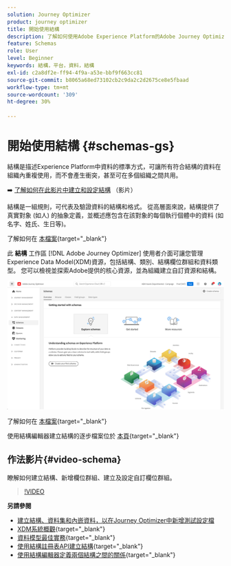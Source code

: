 ```yaml
---
solution: Journey Optimizer
product: journey optimizer
title: 開始使用結構
description: 了解如何使用Adobe Experience Platform的Adobe Journey Optimizer結構
feature: Schemas
role: User
level: Beginner
keywords: 結構，平台，資料，結構
exl-id: c2a8df2e-ff94-4f9a-a53e-bbf9f663cc81
source-git-commit: b8065a68ed73102cb2c9da2c2d2675ce8e5fbaad
workflow-type: tm+mt
source-wordcount: '309'
ht-degree: 30%

---
```


# 開始使用結構 {#schemas-gs}

結構是描述Experience Platform中資料的標準方式，可讓所有符合結構的資料在組織內重複使用，而不會產生衝突，甚至可在多個組織之間共用。

➡️ [了解如何在此影片中建立和設定結構](#video-schema) （影片）

結構是一組規則，可代表及驗證資料的結構和格式。 從高層面來說，結構提供了真實對象 (如人) 的抽象定義，並概述應包含在該對象的每個執行個體中的資料 (如名字、姓氏、生日等)。  

了解如何在 [本檔案](https://experienceleague.adobe.com/docs/experience-platform/xdm/schema/composition.html?lang=zh-Hant){target="_blank"}

此 **結構** 工作區 [!DNL Adobe Journey Optimizer] 使用者介面可讓您管理Experience Data Model(XDM)資源，包括結構、類別、結構欄位群組和資料類型。 您可以檢視並探索Adobe提供的核心資源，並為組織建立自訂資源和結構。

![](assets/schemas-home.png)

了解如何在 [本檔案](https://experienceleague.adobe.com/docs/experience-platform/xdm/ui/overview.html){target="_blank"}

使用結構編輯器建立結構的逐步檔案位於 [本頁](https://experienceleague.adobe.com/docs/experience-platform/xdm/tutorials/create-schema-ui.html?lang=zh-Hant){target="_blank"}


## 作法影片{#video-schema}

瞭解如何建立結構、新增欄位群組、建立及設定自訂欄位群組。

>[!VIDEO](https://video.tv.adobe.com/v/334461?quality=12)

**另請參閱**

* [建立結構、資料集和內嵌資料，以在Journey Optimizer中新增測試設定檔](../segment/creating-test-profiles.md)
* [XDM系統概觀](https://experienceleague.adobe.com/docs/experience-platform/xdm/home.html?lang=zh-Hant){target="_blank"}
* [資料模型最佳實務](https://experienceleague.adobe.com/docs/experience-platform/xdm/schema/best-practices.html){target="_blank"}
* [使用結構註冊表API建立結構](https://experienceleague.adobe.com/docs/experience-platform/xdm/tutorials/create-schema-api.html){target="_blank"}
* [使用結構編輯器定義兩個結構之間的關係](https://experienceleague.adobe.com/docs/experience-platform/xdm/tutorials/relationship-ui.html){target="_blank"}
